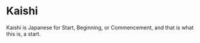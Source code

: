 Kaishi
======

Kaishi is Japanese for Start, Beginning, or Commencement, and that is what this is, a start.

